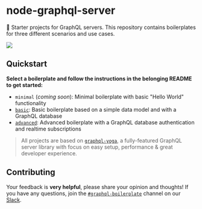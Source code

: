 # node-graphql-server

🚀 Starter projects for GraphQL servers. This repository contains boilerplates for three different scenarios and use cases.

![](https://nodejs.org/static/images/logos/nodejs-new-pantone-black.png)

## Quickstart

**Select a boilerplate and follow the instructions in the belonging README to get started:**

- `minimal` (_coming soon_): Minimal boilerplate with basic "Hello World" functionality
- [`basic`](./basic): Basic boilerplate based on a simple data model and with a GraphQL database
- [`advanced`](./advanced): Advanced boilerplate with a GraphQL database authentication and realtime subscriptions

> All projects are based on [`graphql-yoga`](https://github.com/graphcool/graphql-yoga/), a fully-featured GraphQL server library with focus on easy setup, performance & great developer experience.

## Contributing

Your feedback is **very helpful**, please share your opinion and thoughts! If you have any questions, join the [`#graphql-boilerplate`](https://graphcool.slack.com/messages/graphql-boilerplate) channel on our [Slack](https://graphcool.slack.com/).
